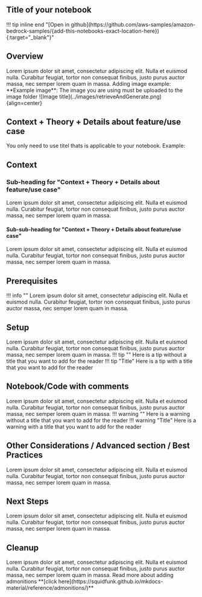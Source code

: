 <style>
  .md-typeset h1,
  .md-content__button {
    display: none;
  }
</style>
<h2>Title of your notebook</h2>
!!! tip inline end "[Open in github](https://github.com/aws-samples/amazon-bedrock-samples/{add-this-notebooks-exact-location-here}){:target="_blank"}"
<h2>Overview</h2>
Lorem ipsum dolor sit amet, consectetur adipiscing elit. Nulla et euismod nulla. Curabitur feugiat, tortor non consequat finibus, justo purus auctor massa, nec semper lorem quam in massa. Adding image example:
**Example image**: The image you are using must be uploaded to the image folder
![Image title](../images/retrieveAndGenerate.png){align=center}
<h2>Context + Theory + Details about feature/use case</h2>
You only need to use titel thats is applicable to your notebook. Example:<h2>Context</h2>
<h3> Sub-heading for "Context + Theory + Details about feature/use case"</h3>
Lorem ipsum dolor sit amet, consectetur adipiscing elit. Nulla et euismod nulla. Curabitur feugiat, tortor non consequat finibus, justo purus auctor massa, nec semper lorem quam in massa.
<h4> Sub-sub-heading for "Context + Theory + Details about feature/use case"</h4>
Lorem ipsum dolor sit amet, consectetur adipiscing elit. Nulla et euismod nulla. Curabitur feugiat, tortor non consequat finibus, justo purus auctor massa, nec semper lorem quam in massa.
<h2>Prerequisites</h2>
!!! info ""
    Lorem ipsum dolor sit amet, consectetur
    adipiscing elit. Nulla et euismod nulla.
    Curabitur feugiat, tortor non consequat
    finibus, justo purus auctor massa, nec
    semper lorem quam in massa.
<h2>Setup</h2>
Lorem ipsum dolor sit amet, consectetur adipiscing elit. Nulla et euismod nulla. Curabitur feugiat, tortor non consequat finibus, justo purus auctor massa, nec semper lorem quam in massa.
!!! tip ""
    Here is a tip without a title that you want to add for the reader
!!! tip "Title"
    Here is a tip with a title that you want to add for the reader
<h2>Notebook/Code with comments</h2>
Lorem ipsum dolor sit amet, consectetur adipiscing elit. Nulla et euismod nulla. Curabitur feugiat, tortor non consequat finibus, justo purus auctor massa, nec semper lorem quam in massa.
!!! warning ""
    Here is a warning without a title that you want to add for the reader
!!! warning "Title"
    Here is a warning with a title that you want to add for the reader
<h2>Other Considerations / Advanced section / Best Practices</h2>
Lorem ipsum dolor sit amet, consectetur adipiscing elit. Nulla et euismod nulla. Curabitur feugiat, tortor non consequat finibus, justo purus auctor massa, nec semper lorem quam in massa.
<h2>Next Steps</h2>
Lorem ipsum dolor sit amet, consectetur adipiscing elit. Nulla et euismod nulla. Curabitur feugiat, tortor non consequat finibus, justo purus auctor massa, nec semper lorem quam in massa.
<h2>Cleanup</h2>
Lorem ipsum dolor sit amet, consectetur adipiscing elit. Nulla et euismod nulla. Curabitur feugiat, tortor non consequat finibus, justo purus auctor massa, nec semper lorem quam in massa.
Read more about adding admonitions **[click here](https://squidfunk.github.io/mkdocs-material/reference/admonitions/)**